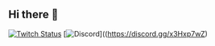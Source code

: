 ## Hi there 👋
[![Twitch Status](https://img.shields.io/twitch/status/mouredev?style=social)](https://www.twitch.tv/mama1ucha)
[![Discord](https://img.shields.io/discord/729672926432985098?style=social&label=Discord&logo=discord)]((https://discord.gg/x3Hxp7wZ)
